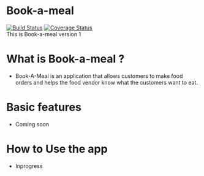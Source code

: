 # Book-a-meal
[![Build Status](https://travis-ci.org/cleave3/Book-a-meal.svg?branch=develop)](https://travis-ci.org/cleave3/Book-a-meal)
[![Coverage Status](https://coveralls.io/repos/github/cleave3/Book-a-meal/badge.svg)](https://coveralls.io/github/cleave3/Book-a-meal)<br>
This is Book-a-meal version 1

# What is Book-a-meal ?
* Book-A-Meal is an application that allows customers to make  food orders and helps the food vendor know what the customers want to eat.

# Basic features
* Coming soon




# How to Use the app
* Inprogress


